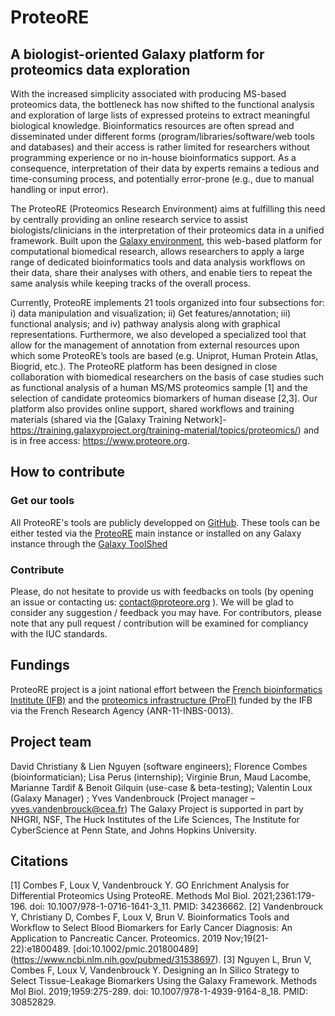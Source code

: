 # ProteoRE
## A biologist-oriented Galaxy platform for proteomics data exploration

With the increased simplicity associated with producing MS-based proteomics data, the bottleneck has now shifted to the functional analysis and exploration of large lists of expressed proteins to extract meaningful biological knowledge. Bioinformatics resources are often spread and disseminated under different forms (program/libraries/software/web tools and databases) and their access is rather limited for researchers without programming experience or no in-house bioinformatics support. As a consequence, interpretation of their data by experts remains a tedious and time-consuming process, and potentially error-prone (e.g., due to manual handling or input error).

The ProteoRE (Proteomics Research Environment) aims at fulfilling this need by centrally providing an online research service to assist biologists/clinicians in the interpretation of their proteomics data in a unified framework. Built upon the [Galaxy environment](https://github.com/galaxyproject), this web-based platform for computational biomedical research, allows researchers to apply a large range of dedicated bioinformatics tools and data analysis workflows on their data, share their analyses with others, and enable tiers to repeat the same analysis while keeping tracks of the overall process. 
 
Currently, ProteoRE implements 21 tools organized into four subsections for: i) data manipulation and visualization; ii) Get features/annotation; iii) functional analysis; and iv) pathway analysis along with graphical representations. Furthermore, we also developed a specialized tool that allow for the management of annotation from external resources upon which some ProteoRE’s tools are based (e.g. Uniprot, Human Protein Atlas, Biogrid, etc.). The ProteoRE platform has been designed in close collaboration with biomedical researchers on the basis of case studies such as functional analysis of a human MS/MS proteomics sample [1] and the selection of candidate proteomics biomarkers of human disease [2,3]. Our platform also provides online support, shared workflows and training materials (shared via the [Galaxy Training Network]- https://training.galaxyproject.org/training-material/topics/proteomics/) and is in free access: https://www.proteore.org. 

How to contribute
-----------------

### Get our tools
All ProteoRE's tools are publicly developped on [GitHub](https://github.com/ifb-git/ProteoRE).
These tools can be either tested via the [ProteoRE](http://www.proteore.org) main instance or installed on any Galaxy instance through the [Galaxy ToolShed](https://toolshed.g2.bx.psu.edu/repository/browse_repositories_by_user?user_id=dca2dd1ff3407665)

### Contribute
Please, do not hesitate to provide us with feedbacks on tools (by opening an issue or contacting us: contact@proteore.org ). We will be glad to consider any suggestion / feedback you may have.
For contributors, please note that any pull request / contribution will be examined for compliancy with the IUC standards.


Fundings 
---------
ProteoRE project is a joint national effort between the [French bioinformatics Institute (IFB)](https://www.france-bioinformatique.fr/en) and the [proteomics infrastructure (ProFI)](http://www.profiproteomics.fr) funded by the IFB via the French Research Agency (ANR-11-INBS-0013).

 
Project team
------------
David Christiany & Lien Nguyen (software engineers);  Florence Combes (bioinformatician);  Lisa Perus (internship);  Virginie Brun, Maud Lacombe, Marianne Tardif & Benoit Gilquin (use-case & beta-testing); Valentin Loux (Galaxy Manager) ; Yves Vandenbrouck (Project manager – yves.vandenbrouck@cea.fr) The Galaxy Project is supported in part by NHGRI, NSF, The Huck Institutes of the Life Sciences, The Institute for CyberScience at Penn State, and Johns Hopkins University.


Citations
---------
[1]	Combes F, Loux V, Vandenbrouck Y. GO Enrichment Analysis for Differential Proteomics Using ProteoRE. Methods Mol Biol. 2021;2361:179-196. doi: 10.1007/978-1-0716-1641-3_11. PMID: 34236662. 
[2]	Vandenbrouck Y, Christiany D, Combes F, Loux V, Brun V. Bioinformatics Tools and Workflow to Select Blood Biomarkers for Early Cancer Diagnosis: An Application to Pancreatic Cancer. Proteomics. 2019 Nov;19(21-22):e1800489. [doi:10.1002/pmic.201800489] (https://www.ncbi.nlm.nih.gov/pubmed/31538697).
[3] Nguyen L, Brun V, Combes F, Loux V, Vandenbrouck Y. Designing an In Silico Strategy to Select Tissue-Leakage Biomarkers Using the Galaxy Framework. Methods Mol Biol. 2019;1959:275-289. doi: 10.1007/978-1-4939-9164-8_18. PMID: 30852829.
